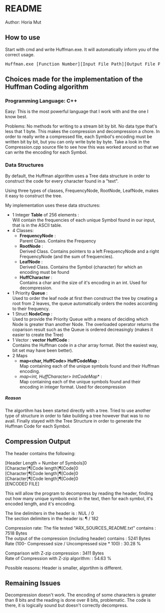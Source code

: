 # README

Author: Horia Mut

## How to use
Start with cmd and write Huffman.exe.
It will automatically inform you of the correct usage.
<pre>
Huffman.exe [Function Number][Input File Path][Output File Path];
</pre>

## Choices made for the implementation of the Huffman Coding algorithm

### Programming Language: C++

Easy: This is the most powerful language that I work with and the one I know best.

Problems: No methods for writing to a stream bit by bit. No data type that's less that 1 byte.
This makes the compression and decompression a chore.
In order to really write a compressed file, each Symbol's encoding must be written bit by bit, but you can only write byte by byte.
Take a look in the Compression.cpp source file to see how this was worked around so that we can write the encoding for each Symbol.

### Data Structures
By default, the Huffman algorithm uses a Tree data structure in order to construct the code for every character found in a "text".

Using three types of classes, FrequencyNode, RootNode, LeafNode, makes it easy to construct the tree.

My implementation uses these data structures:

* 1 Integer **Table** of 256 elements : <br/>
  Will contain the frequencies of each unique Symbol found in our input, that is in the ASCII table.
* 4 Classes:
  * **FrequencyNode**	: <br/>Parent Class. Contains the Frequency
  * **RootNode** 	: <br/>Derived Class. Contains pointers to a left FrequencyNode and a right FrequencyNode (and the sum of frequencies).
  * **LeafNode**		: <br/>Derived Class. Contains the Symbol (character) for which an encoding must be found
  * **HuffCharacter**	: <br/>Contains a char and the size of it's encoding in an int. Used for decompression.
* 1 Priority **Queue** : <br/>Used to order the leaf node at first then construct the tree by creating a root from 2 leaves, the queue automatically orders the nodes according to their frequency.
* 1 Struct **NodeCmp** : <br/>Used to provide the Priority Queue with a means of deciding which Node is greater than another Node. The overloaded operator returns the coparison result such as the Queue is ordered decreasingly (makes it easier to create the Tree)
* 1 Vector : **vector<char> HuffCode** : <br/>Contains the Huffman code in a char array format. (Not the easiest way, bit set may have been better).
* 2 Maps
  * **map&lt;char, HuffCode&gt; HuffCodeMap**	: <br/>Map containing each of the unique symbols found and their Huffman encoding.
  * **map&lt;int, HuffCharacter*&gt; IntCodeMap** : <br/>Map containing each of the unique symbols found and their encoding in integer format. Used for 	decompression

##### Reason
The algortihm has been started directly with a tree. Tried to use another type of structure in order to fake building a tree however that was to no avail. Finally stayed with the Tree Structure in order to generate the Huffman Code for each Symbol.

## Compression Output

The header contains the following:

[Header Length = Number of Symbols]0<br/>
[Character]¶[Code length]¶[Code]0<br/>
[Character]¶[Code length]¶[Code]0<br/>
[Character]¶[Code length]¶[Code]0<br/>
[ENCODED FILE]<br/>

This will allow the program to decompress by reading the header, finding out how many unique symbols exist in the text, then for each symbol, it's encoded length, and it's encoding.

The line delimiters in the header is	: 	NUL / 0<br/>
The section delimiters in the header is: 	¶ 	/ 182

Compression rate:
The file tested "ARX_SOURCES_README.txt" contains			: 7518 Bytes<br/>
The output of the compression (including header) contains 	: 5241 Bytes<br/>
Rate (100- Compressed size / Uncompressed size * 100)		: 30.28 %<br/>

Comparison with Z-zip compression							: 3411 Bytes<br/>
Rate of Compression with Z-zip algorithm:					: 54.63 %<br/>

Possible reasons: Header is smaller, algortihm is different.

## Remaining Issues

Decompression doesn't work. The encoding of some characters is greater than 8 bits and the reading is done over 8 bits, problematic.
The code is there, it is logically sound but doesn't correctly decompress.
